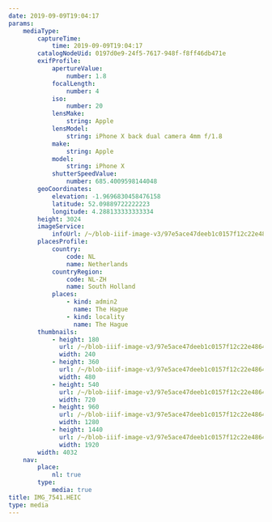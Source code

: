 ```yaml
---
date: 2019-09-09T19:04:17
params:
    mediaType:
        captureTime:
            time: 2019-09-09T19:04:17
        catalogNodeUid: 0197d0e9-24f5-7617-948f-f8ff46db471e
        exifProfile:
            apertureValue:
                number: 1.8
            focalLength:
                number: 4
            iso:
                number: 20
            lensMake:
                string: Apple
            lensModel:
                string: iPhone X back dual camera 4mm f/1.8
            make:
                string: Apple
            model:
                string: iPhone X
            shutterSpeedValue:
                number: 685.4009598144048
        geoCoordinates:
            elevation: -1.9696830458476158
            latitude: 52.09889722222223
            longitude: 4.288133333333334
        height: 3024
        imageService:
            infoUrl: /~/blob-iiif-image-v3/97e5ace47deeb1c0157f12c22e486481f82a8aa7f99f9b8f0d39a5e1e11e625d/info.json
        placesProfile:
            country:
                code: NL
                name: Netherlands
            countryRegion:
                code: NL-ZH
                name: South Holland
            places:
                - kind: admin2
                  name: The Hague
                - kind: locality
                  name: The Hague
        thumbnails:
            - height: 180
              url: /~/blob-iiif-image-v3/97e5ace47deeb1c0157f12c22e486481f82a8aa7f99f9b8f0d39a5e1e11e625d/full/240%2C180/0/default.jpg
              width: 240
            - height: 360
              url: /~/blob-iiif-image-v3/97e5ace47deeb1c0157f12c22e486481f82a8aa7f99f9b8f0d39a5e1e11e625d/full/480%2C360/0/default.jpg
              width: 480
            - height: 540
              url: /~/blob-iiif-image-v3/97e5ace47deeb1c0157f12c22e486481f82a8aa7f99f9b8f0d39a5e1e11e625d/full/720%2C540/0/default.jpg
              width: 720
            - height: 960
              url: /~/blob-iiif-image-v3/97e5ace47deeb1c0157f12c22e486481f82a8aa7f99f9b8f0d39a5e1e11e625d/full/1280%2C960/0/default.jpg
              width: 1280
            - height: 1440
              url: /~/blob-iiif-image-v3/97e5ace47deeb1c0157f12c22e486481f82a8aa7f99f9b8f0d39a5e1e11e625d/full/1920%2C1440/0/default.jpg
              width: 1920
        width: 4032
    nav:
        place:
            nl: true
        type:
            media: true
title: IMG_7541.HEIC
type: media
---
```

